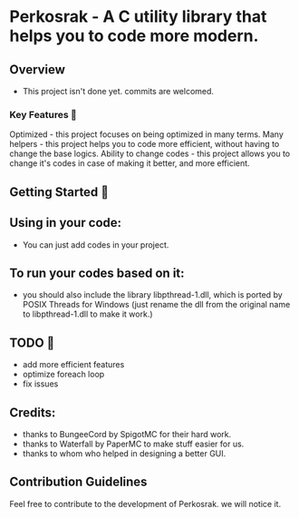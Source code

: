 # Perkosrak - A C utility library that helps you to code more modern.

## Overview

- This project isn't done yet. commits are welcomed.


### Key Features 🚀

Optimized - this project focuses on being optimized in many terms.
Many helpers - this project helps you to code more efficient, without having to change the base logics.
Ability to change codes - this project allows you to change it's codes in case of making it better, and more efficient.

## Getting Started 🚧

## Using in your code:
- You can just add codes in your project.
## To run your codes based on it:
- you should also include the library libpthread-1.dll, which is ported by POSIX Threads for Windows (just rename the dll from the original name to libpthread-1.dll to make it work.)

## TODO 📝
- add more efficient features
- optimize foreach loop
- fix issues

## Credits:
- thanks to BungeeCord by SpigotMC for their hard work.
- thanks to Waterfall by PaperMC to make stuff easier for us.
- thanks to whom who helped in designing a better GUI.

## Contribution Guidelines 

Feel free to contribute to the development of Perkosrak. we will notice it.
